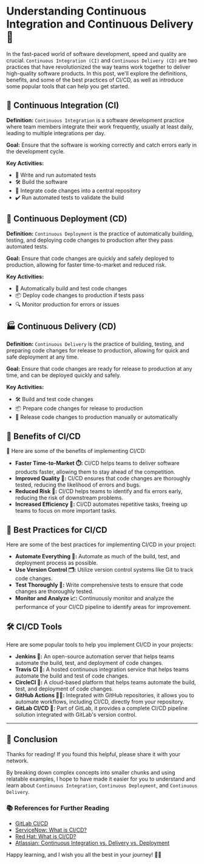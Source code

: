 # Understanding Continuous Integration and Continuous Delivery 🚀

In the fast-paced world of software development, speed and quality are crucial. `Continuous Integration (CI)` and `Continuous Delivery (CD)` are two practices that have revolutionized the way teams work together to deliver high-quality software products. In this post, we'll explore the definitions, benefits, and some of the best practices of CI/CD, as well as introduce some popular tools that can help you get started.

## 🤖 Continuous Integration (CI)

**Definition:** `Continuous Integration` is a software development practice where team members integrate their work frequently, usually at least daily, leading to multiple integrations per day.

**Goal:** Ensure that the software is working correctly and catch errors early in the development cycle.

**Key Activities:**

- 🧪 Write and run automated tests
- 🛠️ Build the software
- 📂 Integrate code changes into a central repository
- ✔️ Run automated tests to validate the build

## 🚀 Continuous Deployment (CD)

**Definition:** `Continuous Deployment` is the practice of automatically building, testing, and deploying code changes to production after they pass automated tests.

**Goal:** Ensure that code changes are quickly and safely deployed to production, allowing for faster time-to-market and reduced risk.

**Key Activities:**

- 🔧 Automatically build and test code changes
- 📦 Deploy code changes to production if tests pass
- 🔍 Monitor production for errors or issues

## 🏭 Continuous Delivery (CD)

**Definition:** `Continuous Delivery` is the practice of building, testing, and preparing code changes for release to production, allowing for quick and safe deployment at any time.

**Goal:** Ensure that code changes are ready for release to production at any time, and can be deployed quickly and safely.

**Key Activities:**

- 🛠️ Build and test code changes
- 📦 Prepare code changes for release to production
- 🚀 Release code changes to production manually or automatically

## 🎉 Benefits of CI/CD

:checkered_flag: Here are some of the benefits of implementing CI/CD:

- **Faster Time-to-Market ⏱️:** CI/CD helps teams to deliver software products faster, allowing them to stay ahead of the competition.
- **Improved Quality 💯:** CI/CD ensures that code changes are thoroughly tested, reducing the likelihood of errors and bugs.
- **Reduced Risk 🚨:** CI/CD helps teams to identify and fix errors early, reducing the risk of downstream problems.
- **Increased Efficiency 💪:** CI/CD automates repetitive tasks, freeing up teams to focus on more important tasks.

## 🌟 Best Practices for CI/CD

Here are some of the best practices for implementing CI/CD in your project:

- **Automate Everything 🤖:** Automate as much of the build, test, and deployment process as possible.
- **Use Version Control 🗂️:** Utilize version control systems like Git to track code changes.
- **Test Thoroughly 🧪:** Write comprehensive tests to ensure that code changes are thoroughly tested.
- **Monitor and Analyze 📈:** Continuously monitor and analyze the performance of your CI/CD pipeline to identify areas for improvement.

## 🛠️ CI/CD Tools

Here are some popular tools to help you implement CI/CD in your projects:

- **Jenkins 🤖:** An open-source automation server that helps teams automate the build, test, and deployment of code changes.
- **Travis CI 🚀:** A hosted continuous integration service that helps teams automate the build and test of code changes.
- **CircleCI 🌈:** A cloud-based platform that helps teams automate the build, test, and deployment of code changes.
- **GitHub Actions 🦸‍♂️:** Integrated with GitHub repositories, it allows you to automate workflows, including CI/CD, directly from your repository.
- **GitLab CI/CD 🦊:** Part of GitLab, it provides a complete CI/CD pipeline solution integrated with GitLab's version control.

---

## 🎉 Conclusion

Thanks for reading! If you found this helpful, please share it with your network.

By breaking down complex concepts into smaller chunks and using relatable examples, I hope to have made it easier for you to understand and learn about `Continuous Integration`, `Continuous Deployment`, and `Continuous Delivery`.

### 📚 References for Further Reading

- [GitLab CI/CD](https://about.gitlab.com/topics/ci-cd/)
- [ServiceNow: What is CI/CD?](https://www.servicenow.com/products/devops/what-is-cicd.html)
- [Red Hat: What is CI/CD?](https://www.redhat.com/en/topics/devops/what-is-ci-cd)
- [Atlassian: Continuous Integration vs. Delivery vs. Deployment](https://www.atlassian.com/continuous-delivery/principles/continuous-integration-vs-delivery-vs-deployment)

Happy learning, and I wish you all the best in your journey! 📘✨
